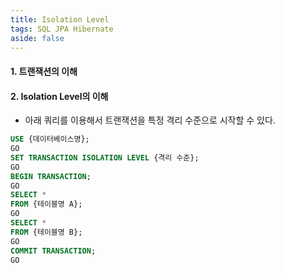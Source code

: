 ```yaml
---
title: Isolation Level
tags: SQL JPA Hibernate
aside: false
---
```


#### 1. 트랜잭션의 이해
#### 2. Isolation Level의 이해

- 아래 쿼리를 이용해서 트랜잭션을 특정 격리 수준으로 시작할 수 있다.
```SQL
USE {데이터베이스명};  
GO  
SET TRANSACTION ISOLATION LEVEL {격리 수준};  
GO  
BEGIN TRANSACTION;  
GO  
SELECT *
FROM {테이블명 A};  
GO  
SELECT *
FROM {테이블명 B}; 
GO  
COMMIT TRANSACTION;  
GO
```